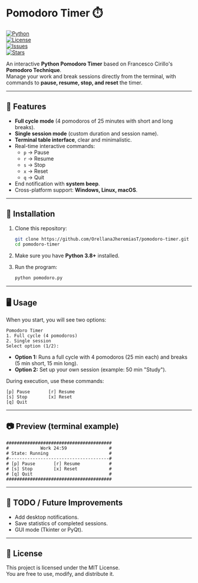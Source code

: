 # Pomodoro Timer ⏱️  

[![Python](https://img.shields.io/badge/Python-3.8+-blue.svg)](https://www.python.org/)  
[![License](https://img.shields.io/badge/License-MIT-green.svg)](LICENSE)  
[![Issues](https://img.shields.io/github/issues/OrellanaJheremiasT/pomodoro-timer)](https://github.com/OrellanaJheremiasT/pomodoro-timer/issues)  
[![Stars](https://img.shields.io/github/stars/OrellanaJheremiasT/pomodoro-timer?style=social)](https://github.com/OrellanaJheremiasT/pomodoro-timer/stargazers)  

An interactive **Python Pomodoro Timer** based on Francesco Cirillo's **Pomodoro Technique**.  
Manage your work and break sessions directly from the terminal, with commands to **pause, resume, stop, and reset** the timer.  

---

## 🚀 Features  

- **Full cycle mode** (4 pomodoros of 25 minutes with short and long breaks).  
- **Single session mode** (custom duration and session name).  
- **Terminal table interface**, clear and minimalistic.  
- Real-time interactive commands:  
  - `p` → Pause  
  - `r` → Resume  
  - `s` → Stop  
  - `x` → Reset  
  - `q` → Quit  
- End notification with **system beep**.  
- Cross-platform support: **Windows, Linux, macOS**.  

---

## 📖 Installation  

1. Clone this repository:  
   ```bash
   git clone https://github.com/OrellanaJheremiasT/pomodoro-timer.git
   cd pomodoro-timer
   ```

2. Make sure you have **Python 3.8+** installed.  

3. Run the program:  
   ```bash
   python pomodoro.py
   ```

---

## 🖥️ Usage  

When you start, you will see two options:  

```
Pomodoro Timer
1. Full cycle (4 pomodoros)
2. Single session
Select option (1/2):
```

- **Option 1:** Runs a full cycle with 4 pomodoros (25 min each) and breaks (5 min short, 15 min long).  
- **Option 2:** Set up your own session (example: 50 min "Study").  

During execution, use these commands:  

```
[p] Pause       [r] Resume
[s] Stop        [x] Reset
[q] Quit
```

---

## 📷 Preview (terminal example)  

```
########################################
#            Work 24:59                #
# State: Running                       #
#--------------------------------------#
# [p] Pause       [r] Resume           #
# [s] Stop        [x] Reset            #
# [q] Quit                             #
########################################
```

---

## 📝 TODO / Future Improvements  

- Add desktop notifications.  
- Save statistics of completed sessions.  
- GUI mode (Tkinter or PyQt).  

---

## 📜 License  

This project is licensed under the MIT License.  
You are free to use, modify, and distribute it.  
